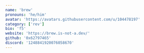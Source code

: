 ```yaml
---
name: 'brew'
pronouns: 'he/him'
avatar: 'https://avatars.githubusercontent.com/u/104478197'
category: ['rev']
bio: 'f5'
website: 'https://brew.is-not-a.dev/'
github: '0x62797465'
discord: '1248841920076058670'
---
```

